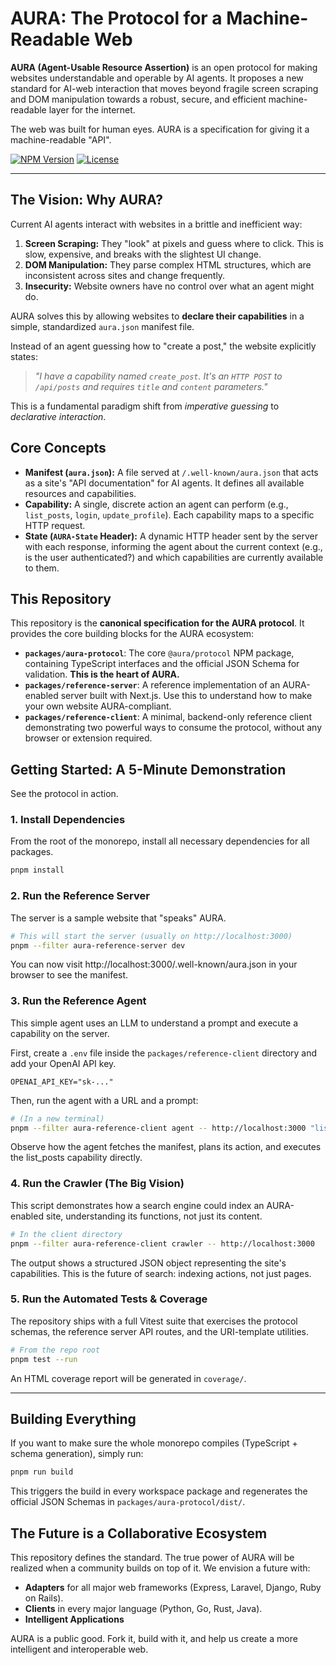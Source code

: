 # AURA: The Protocol for a Machine-Readable Web

**AURA (Agent-Usable Resource Assertion)** is an open protocol for making websites understandable and operable by AI agents. It proposes a new standard for AI-web interaction that moves beyond fragile screen scraping and DOM manipulation towards a robust, secure, and efficient machine-readable layer for the internet.

The web was built for human eyes. AURA is a specification for giving it a machine-readable "API".

[![NPM Version](https://img.shields.io/npm/v/@aura/protocol.svg)](https://www.npmjs.com/package/@aura/protocol)
[![License](https://img.shields.io/badge/license-MIT-blue.svg)](LICENSE)

---

## The Vision: Why AURA?

Current AI agents interact with websites in a brittle and inefficient way:
1. **Screen Scraping:** They "look" at pixels and guess where to click. This is slow, expensive, and breaks with the slightest UI change.
2. **DOM Manipulation:** They parse complex HTML structures, which are inconsistent across sites and change frequently.
3. **Insecurity:** Website owners have no control over what an agent might do. 

AURA solves this by allowing websites to **declare their capabilities** in a simple, standardized `aura.json` manifest file.

Instead of an agent guessing how to "create a post," the website explicitly states:
> *"I have a capability named `create_post`. It's an `HTTP POST` to `/api/posts` and requires `title` and `content` parameters."*

This is a fundamental paradigm shift from *imperative guessing* to *declarative interaction*.

## Core Concepts

* **Manifest (`aura.json`):** A file served at `/.well-known/aura.json` that acts as a site's "API documentation" for AI agents. It defines all available resources and capabilities.
* **Capability:** A single, discrete action an agent can perform (e.g., `list_posts`, `login`, `update_profile`). Each capability maps to a specific HTTP request.
* **State (`AURA-State` Header):** A dynamic HTTP header sent by the server with each response, informing the agent about the current context (e.g., is the user authenticated?) and which capabilities are currently available to them.

## This Repository

This repository is the **canonical specification for the AURA protocol**. It provides the core building blocks for the AURA ecosystem:

* **`packages/aura-protocol`**: The core `@aura/protocol` NPM package, containing TypeScript interfaces and the official JSON Schema for validation. **This is the heart of AURA.**
* **`packages/reference-server`**: A reference implementation of an AURA-enabled server built with Next.js. Use this to understand how to make your own website AURA-compliant.
* **`packages/reference-client`**: A minimal, backend-only reference client demonstrating two powerful ways to consume the protocol, without any browser or extension required.
 
## Getting Started: A 5-Minute Demonstration

See the protocol in action.

### 1. Install Dependencies

From the root of the monorepo, install all necessary dependencies for all packages.

```bash
pnpm install
```

### 2. Run the Reference Server

The server is a sample website that "speaks" AURA.

```bash
# This will start the server (usually on http://localhost:3000)
pnpm --filter aura-reference-server dev
```

You can now visit http://localhost:3000/.well-known/aura.json in your browser to see the manifest.

### 3. Run the Reference Agent

This simple agent uses an LLM to understand a prompt and execute a capability on the server.

First, create a `.env` file inside the `packages/reference-client` directory and add your OpenAI API key.

```
OPENAI_API_KEY="sk-..."
```

Then, run the agent with a URL and a prompt:

```bash
# (In a new terminal)
pnpm --filter aura-reference-client agent -- http://localhost:3000 "list all the blog posts"
```

Observe how the agent fetches the manifest, plans its action, and executes the list_posts capability directly.

### 4. Run the Crawler (The Big Vision)

This script demonstrates how a search engine could index an AURA-enabled site, understanding its functions, not just its content.

```bash
# In the client directory
pnpm --filter aura-reference-client crawler -- http://localhost:3000
```

The output shows a structured JSON object representing the site's capabilities. This is the future of search: indexing actions, not just pages.

### 5. Run the Automated Tests & Coverage

The repository ships with a full Vitest suite that exercises the protocol schemas, the reference server API routes, and the URI-template utilities.

```bash
# From the repo root
pnpm test --run
```

An HTML coverage report will be generated in `coverage/`.

---

## Building Everything

If you want to make sure the whole monorepo compiles (TypeScript + schema generation), simply run:

```bash
pnpm run build
```

This triggers the build in every workspace package and regenerates the official JSON Schemas in `packages/aura-protocol/dist/`.

## The Future is a Collaborative Ecosystem

This repository defines the standard. The true power of AURA will be realized when a community builds on top of it. We envision a future with:

* **Adapters** for all major web frameworks (Express, Laravel, Django, Ruby on Rails).
* **Clients** in every major language (Python, Go, Rust, Java).
* **Intelligent Applications** 

AURA is a public good. Fork it, build with it, and help us create a more intelligent and interoperable web.